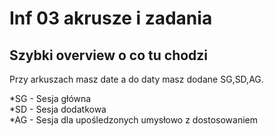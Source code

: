 
# Inf 03 akrusze i zadania


## Szybki overview o co tu chodzi

Przy arkuszach masz date a do daty masz dodane SG,SD,AG.

*SG - Sesja główna  
*SD - Sesja dodatkowa  
*AG - Sesja dla upośledzonych umysłowo z dostosowaniem  
